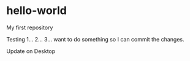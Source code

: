 # hello-world
 My first repository

Testing 1... 2... 3... want to do something so I can commit the changes.

Update on Desktop
